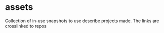 # assets
Collection of in-use snapshots to use describe projects made. The links are crosslinked to repos
